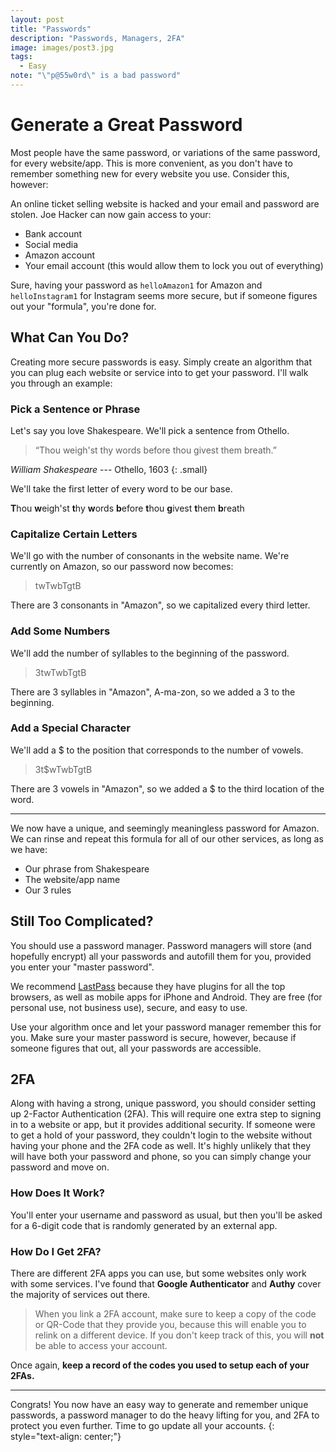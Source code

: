 ```yaml
---
layout: post
title: "Passwords"
description: "Passwords, Managers, 2FA"
image: images/post3.jpg
tags:
  - Easy
note: "\"p@55w0rd\" is a bad password"
---
```


# Generate a Great Password

Most people have the same password, or variations of the same password, for every website/app. This is more convenient, as you don't have to remember something new for every website you use. Consider this, however:

An online ticket selling website is hacked and your email and password are stolen. Joe Hacker can now gain access to your:
* Bank account
* Social media
* Amazon account
* Your email account (this would allow them to lock you out of everything)

Sure, having your password as `helloAmazon1` for Amazon and `helloInstagram1` for Instagram seems more secure, but if someone figures out your "formula", you're done for.

## What Can You Do?

Creating more secure passwords is easy. Simply create an algorithm that you can plug each website or service into to get your password. I'll walk you through an example:

### Pick a Sentence or Phrase

Let's say you love Shakespeare. We'll pick a sentence from Othello.

>  “Thou weigh'st thy words before thou givest them breath.”

<cite>William Shakespeare</cite> --- Othello, 1603
{: .small}

We'll take the first letter of every word to be our base.

**T**hou **w**eigh'st **t**hy **w**ords **b**efore **t**hou **g**ivest **t**hem **b**reath

### Capitalize Certain Letters

We'll go with the number of consonants in the website name. We're currently on Amazon, so our password now becomes:

> twTwbTgtB

There are 3 consonants in "Amazon", so we capitalized every third letter.

### Add Some Numbers

We'll add the number of syllables to the beginning of the password.

> 3twTwbTgtB

There are 3 syllables in "Amazon", A-ma-zon, so we added a 3 to the beginning.

### Add a Special Character

We'll add a $ to the position that corresponds to the number of vowels.

> 3t$wTwbTgtB

There are 3 vowels in "Amazon", so we added a $ to the third location of the word.

---

We now have a unique, and seemingly meaningless password for Amazon. We can rinse and repeat this formula for all of our other services, as long as we have:

* Our phrase from Shakespeare
* The website/app name
* Our 3 rules

## Still Too Complicated?

You should use a password manager. Password managers will store (and hopefully encrypt) all your passwords and autofill them for you, provided you enter your "master password".

We recommend [LastPass](https://www.lastpass.com/business-password-manager) because they have plugins for all the top browsers, as well as mobile apps for iPhone and Android. They are free (for personal use, not business use), secure, and easy to use.

Use your algorithm once and let your password manager remember this for you. Make sure your master password is secure, however, because if someone figures that out, all your passwords are accessible.

## 2FA

Along with having a strong, unique password, you should consider setting up 2-Factor Authentication (2FA). This will require one extra step to signing in to a website or app, but it provides additional security. If someone were to get a hold of your password, they couldn't login to the website without having your phone and the 2FA code as well. It's highly unlikely that they will have both your password and phone, so you can simply change your password and move on.

### How Does It Work?

You'll enter your username and password as usual, but then you'll be asked for a 6-digit code that is randomly generated by an external app.

### How Do I Get 2FA?

There are different 2FA apps you can use, but some websites only work with some services. I've found that **Google Authenticator** and **Authy** cover the majority of services out there.

> When you link a 2FA account, make sure to keep a copy of the code or QR-Code that they provide you, because this will enable you to relink on a different device. If you don't keep track of this, you will **not** be able to access your account.

Once again, **keep a record of the codes you used to setup each of your 2FAs.**

---

Congrats! You now have an easy way to generate and remember unique passwords, a password manager to do the heavy lifting for you, and 2FA to protect you even further. Time to go update all your accounts.
{: style="text-align: center;"}
